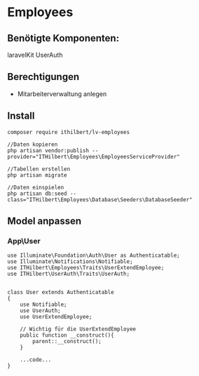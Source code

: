 # Employees

## Benötigte Komponenten:
laravelKit
UserAuth

## Berechtigungen
- Mitarbeiterverwaltung 
anlegen

## Install
```
composer require ithilbert/lv-employees

//Daten kopieren
php artisan vendor:publish --provider="ITHilbert\Employees\EmployeesServiceProvider"

//Tabellen erstellen
php artisan migrate

//Daten einspielen
php artisan db:seed --class="ITHilbert\Employees\Database\Seeders\DatabaseSeeder"

```

## Model anpassen
### App\User
```
use Illuminate\Foundation\Auth\User as Authenticatable;
use Illuminate\Notifications\Notifiable;
use ITHilbert\Employees\Traits\UserExtendEmployee;
use ITHilbert\UserAuth\Traits\UserAuth;


class User extends Authenticatable
{
    use Notifiable;
    use UserAuth;
    use UserExtendEmployee;

    // Wichtig für die UserExtendEmployee 
    public function __construct(){
        parent::__construct();
    }

    ...code...
}
```